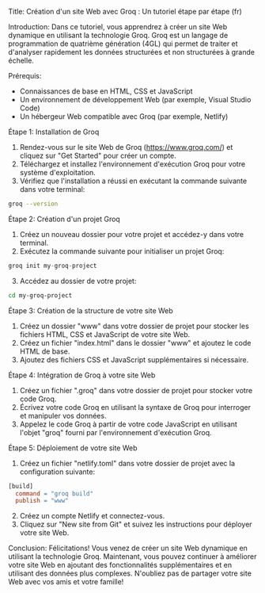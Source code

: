 Title: Création d'un site Web avec Groq : Un tutoriel étape par étape (fr)

Introduction:
Dans ce tutoriel, vous apprendrez à créer un site Web dynamique en utilisant la technologie Groq. Groq est un langage de programmation de quatrième génération (4GL) qui permet de traiter et d'analyser rapidement les données structurées et non structurées à grande échelle. 

Prérequis:
- Connaissances de base en HTML, CSS et JavaScript
- Un environnement de développement Web (par exemple, Visual Studio Code)
- Un hébergeur Web compatible avec Groq (par exemple, Netlify)

Étape 1: Installation de Groq
1. Rendez-vous sur le site Web de Groq (<https://www.groq.com/>) et cliquez sur "Get Started" pour créer un compte.
2. Téléchargez et installez l'environnement d'exécution Groq pour votre système d'exploitation.
3. Vérifiez que l'installation a réussi en exécutant la commande suivante dans votre terminal:
```bash
groq --version
```
Étape 2: Création d'un projet Groq
1. Créez un nouveau dossier pour votre projet et accédez-y dans votre terminal.
2. Exécutez la commande suivante pour initialiser un projet Groq:
```csharp
groq init my-groq-project
```
3. Accédez au dossier de votre projet:
```bash
cd my-groq-project
```
Étape 3: Création de la structure de votre site Web
1. Créez un dossier "www" dans votre dossier de projet pour stocker les fichiers HTML, CSS et JavaScript de votre site Web.
2. Créez un fichier "index.html" dans le dossier "www" et ajoutez le code HTML de base.
3. Ajoutez des fichiers CSS et JavaScript supplémentaires si nécessaire.

Étape 4: Intégration de Groq à votre site Web
1. Créez un fichier ".groq" dans votre dossier de projet pour stocker votre code Groq.
2. Écrivez votre code Groq en utilisant la syntaxe de Groq pour interroger et manipuler vos données.
3. Appelez le code Groq à partir de votre code JavaScript en utilisant l'objet "groq" fourni par l'environnement d'exécution Groq.

Étape 5: Déploiement de votre site Web
1. Créez un fichier "netlify.toml" dans votre dossier de projet avec la configuration suivante:
```makefile
[build]
  command = "groq build"
  publish = "www"
```
2. Créez un compte Netlify et connectez-vous.
3. Cliquez sur "New site from Git" et suivez les instructions pour déployer votre site Web.

Conclusion:
Félicitations! Vous venez de créer un site Web dynamique en utilisant la technologie Groq. Maintenant, vous pouvez continuer à améliorer votre site Web en ajoutant des fonctionnalités supplémentaires et en utilisant des données plus complexes. N'oubliez pas de partager votre site Web avec vos amis et votre famille!